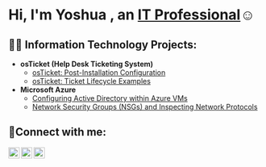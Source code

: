 <h1>Hi, I'm Yoshua , an <a href="https://linkedin.com/in/yoshua-munganga-087642215/">IT Professional</a>☺</h1>

<h2>👨‍💻 Information Technology Projects:</h2>

- <b>osTicket (Help Desk Ticketing System)</b>
  - [osTicket: Post-Installation Configuration](https://github.com/joflla99/Yoshua-Munganga/post-install-config)
  - [osTicket: Ticket Lifecycle Examples](https://github.com/joflla99/Yoshua-Munganga/ticket-lifecycle)
- <b>Microsoft Azure</b>
  - [Configuring Active Directory within Azure VMs](https://github.com/joflla99/Yoshua-Munganga/configure-ad)
  - [Network Security Groups (NSGs) and Inspecting Network Protocols](https://github.com/joflla99/Yoshua-Munganga/azure-network-protocols)

<h2>🤳Connect with me:</h2>

[<img align="left" alt="Josh | Twitter" width="22px" src="https://cdn.jsdelivr.net/npm/simple-icons@v3/icons/twitter.svg" />][twitter]
[<img align="left" alt="Josh | LinkedIn" width="22px" src="https://cdn.jsdelivr.net/npm/simple-icons@v3/icons/linkedin.svg" />][linkedin]
[<img align="left" alt="Josh | Instagram" width="22px" src="https://cdn.jsdelivr.net/npm/simple-icons@v3/icons/instagram.svg" />][instagram]

[twitter]: https://twitter.com/
[instagram]: https://www.instagram.com/Jofla12
[linkedin]: https://linkedin.com/in/yoshua-munganga-087642215/
